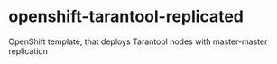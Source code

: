 # openshift-tarantool-replicated
OpenShift template, that deploys Tarantool nodes with master-master replication
